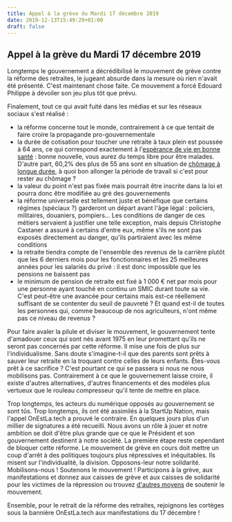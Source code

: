 ```yaml
---
title: Appel à la grève du Mardi 17 décembre 2019
date: 2019-12-13T15:49:29+01:00  
draft: false
---
```

## Appel à la grève du Mardi 17 décembre 2019

Longtemps le gouvernement a décrédibilisé le mouvement de grève contre la réforme des retraites, 
le jugeant absurde dans la mesure où rien n'avait été présenté. C'est maintenant chose faite. 
Ce mouvement a forcé Edouard Philippe à dévoiler son jeu plus tôt que prévu. 

Finalement, tout ce qui avait fuité dans les médias et sur les réseaux sociaux s'est réalisé :
- la réforme concerne tout le monde, contrairement à ce que tentait de faire croire la propagande pro-gouvernementale
- la durée de cotisation pour toucher une retraite à taux plein est poussée à 64 ans, ce qui correspond exactement 
à l'[espérance de vie en bonne santé][esperance-de-vie] : bonne nouvelle, vous aurez du temps libre pour être malades. 
D'autre part, 60,2% des plus de 55 ans sont en situation de [chômage à longue durée][chomage-seniors],
à quoi bon allonger la période de travail si c'est pour rester au chômage ?
- la valeur du point n'est pas fixée mais pourrait être inscrite dans la loi et pourra donc être modifiée au gré 
des gouvernements
- la réforme universelle est tellement juste et bénéfique que certains régimes (spéciaux ?) garderont un départ avant 
l'âge légal : policiers, militaires, douaniers, pompiers... Les conditions de danger de ces métiers servaient à 
justifier une telle exception, mais depuis Christophe Castaner a assuré à certains d'entre eux, même s'ils ne sont
 pas exposés directement au danger, qu'ils partiraient avec les même conditions
- la retraite tiendra compte de l'ensemble des revenus de la carrière plutôt que les 6 derniers mois 
pour les fonctionnaires et les 25 meilleures années pour les salariés du privé : il est donc impossible que les pensions 
ne baissent pas
- le minimum de pension de retraite est fixé à 1 000 € net par mois pour une personne ayant touché en continu un SMIC 
durant toute sa vie. C'est peut-être une avancée pour certains mais est-ce réellement suffisant de se contenter du seuil 
de pauvreté ? Et quand est-il de toutes les personnes qui, comme beaucoup de nos agriculteurs, n'ont même pas 
ce niveau de revenus ?

Pour faire avaler la pilule et diviser le mouvement, le gouvernement tente d'amadouer ceux qui sont nés avant 1975 
en leur promettant qu'ils ne seront pas concernés par cette réforme. Il mise une fois de plus sur l'individualisme. 
Sans doute s'imagine-t-il que des parents sont prêts à sauver leur retraite en la troquant contre celles 
de leurs enfants. Êtes-vous prêt à ce sacrifice ? C'est pourtant ce qui se passera si nous ne nous mobilisons pas. 
Contrairement à ce que le gouvernement laisse croire, il existe d'autres alternatives, d'autres financements et 
des modèles plus vertueux que le rouleau compresseur qu'il tente de mettre en place.

Trop longtemps, les acteurs du numérique opposés au gouvernement se sont tûs. Trop longtemps, ils ont été assimilés 
à la StartUp Nation, mais l'appel OnEstLa.tech a prouvé le contraire. En quelques jours plus d'un millier de signatures 
a été recueilli. Nous avons un rôle à jouer et notre ambition se doit d'être plus grande que ce que le Président 
et son gouvernement destinent à notre société. La première étape reste cependant de bloquer cette réforme. 
Le mouvement de grève en cours doit mettre un coup d'arrêt à des politiques toujours plus répressives 
et inéquitables. Ils misent sur l'individualité, la division. Opposons-leur notre solidarité. Mobilisons-nous ! 
Soutenons le mouvement ! Participons à la grève, aux manifestations et 
donnez aux caisses de grève et aux caisses de solidarité pour les victimes de la répression ou trouvez [d'autres moyens][greve.cool] 
de soutenir le mouvement.  

Ensemble, pour le retrait de la réforme des retraites, rejoignons les cortèges sous la bannière OnEstLa.tech aux manifestations 
du 17 décembre !

[esperance-de-vie]: https://www.insee.fr/fr/statistiques/3281641?sommaire=3281778#graphique-figure1
[chomage-seniors]: https://www.mieuxvivre-votreargent.fr/vie-pratique/2019/03/19/le-chomage-des-seniors-a-explose-depuis-10-ans/
[soutiennnent-la-reforme]: https://www.huffingtonpost.fr/entry/qui-est-pour-la-reforme-des-retraites-ceux-qui-ne-la-subiront-pas_fr_5df25188e4b06a50a2eb9e83
[greve.cool]: https://greve.cool/
